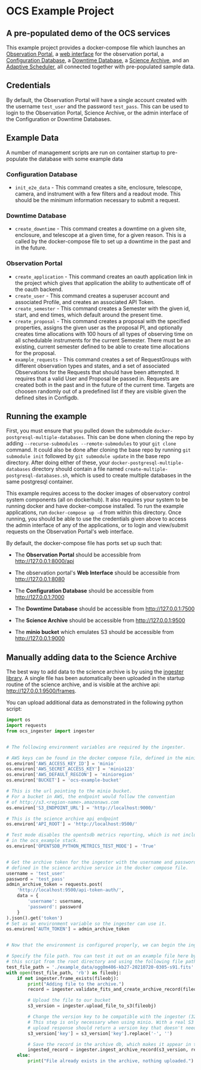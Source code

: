 # OCS Example Project

## A pre-populated demo of the OCS services

This example project provides a docker-compose file which launches 
an [Observation Portal](https://github.com/observatorycontrolsystem/observation-portal), 
a [web interface](https://github.com/observatorycontrolsystem/ocs-example-frontend) for the observation portal, 
a [Configuration Database](https://github.com/observatorycontrolsystem/configdb), 
a [Downtime Database](https://github.com/observatorycontrolsystem/downtime), 
a [Science Archive](https://github.com/observatorycontrolsystem/science-archive), 
and an [Adaptive Scheduler](https://github.com/observatorycontrolsystem/adaptive_scheduler), 
all connected together with pre-populated sample data.

## Credentials

By default, the Observation Portal will have a single account created with the username `test_user` and the password `test_pass`. This can be used to login to the Observation Portal, Science Archive, or the admin interface of the Configuration or Downtime Databases.

## Example Data

A number of management scripts are run on container startup to pre-populate the database with some example data

### Configuration Database

* `init_e2e_data` - This command creates a site, enclosure, telescope, camera, and instrument with a few filters and a readout mode. This should be the minimum information necessary to submit a request.

### Downtime Database

* `create_downtime` - This command creates a downtime on a given site, enclosure, and telescope at a given time, for a given reason. This is a called by the docker-compose file to set up a downtime in the past and in the future.

### Observation Portal

* `create_application` - This command creates an oauth application link in the project which gives that application the ability to authenticate off of the oauth backend.
* `create_user` - This command creates a superuser account and associated Profile, and creates an associated API Token.
* `create_semester` - This command creates a Semester with the given id, start, and end times, which default around the present time.
* `create_proposal` - This command creates a proposal with the specified properties, assigns the given user as the proposal PI, and optionally creates time allocations with 100 hours of all types of observing time on all schedulable instruments for the current Semester. There must be an existing, current semester defined to be able to create time allocations for the proposal.
* `example_requests` - This command creates a set of RequestGroups with different observation types and states, and a set of associated Observations for the Requests that should have been attempted. It requires that a valid User and Proposal be passed in. Requests are created both in the past and in the future of the current time. Targets are choosen randomly out of a predefined list if they are visible given the defined sites in Configdb.

## Running the example

First, you must ensure that you pulled down the submodule `docker-postgresql-multiple-databases`. This can be done when cloning the repo by adding `--recurse-submodules --remote-submodules` to your `git clone` command. It could also be done after cloning the base repo by running `git submodule init` followed by `git submodule update` in the base repo directory. After doing either of these, your `docker-postgresql-multiple-databases` directory should contain a file named `create-multiple-postgresql-databases.sh`, which is used to create multiple databases in the same postgresql container.

This example requires access to the docker images of observatory control system components (all on dockerhub). It also requires your system to be running docker and have docker-compose installed. To run the example applications, run
`docker-compose up -d` from within this directory. Once running, you should be able to use the credentials given above to access the admin interface of any of the applications, or to login and view/submit requests on the Observation Portal's web interface.

By default, the docker-compose file has ports set up such that:

* The **Observation Portal** should be accessible from <http://127.0.0.1:8000/api>

* The observation portal's **Web Interface** should be accessible from <http://127.0.0.1:8080>

* The **Configuration Database** should be accessible from <http://127.0.0.1:7000>

* The **Downtime Database** should be accessible from <http://127.0.0.1:7500>

* The **Science Archive** should be accessible from <http://127.0.0.1:9500>

* The **minio bucket** which emulates S3 should be accessible from <http://127.0.0.1:9000>

## Manually adding data to the Science Archive

The best way to add data to the science archive is by using the [ingester library](https://github.com/observatorycontrolsystem/ocs_ingester).
A single file has been automatically been uploaded in the startup routine of the science archive, and is visible at the archive api: <http://127.0.0.1:9500/frames>.

You can upload additional data as demonstrated in the following python script:

```python
import os
import requests
from ocs_ingester import ingester


# The following environment variables are required by the ingester.

# AWS keys can be found in the docker compose file, defined in the minio instances.
os.environ['AWS_ACCESS_KEY_ID'] = 'minio'
os.environ['AWS_SECRET_ACCESS_KEY'] = 'minio123'
os.environ['AWS_DEFAULT_REGION'] = 'minioregion'
os.environ['BUCKET'] = 'ocs-example-bucket'

# This is the url pointing to the minio bucket. 
# For a bucket in AWS, the endpoint would follow the convention 
# of http://s3.<region-name>.amazonaws.com
os.environ['S3_ENDPOINT_URL'] = 'http://localhost:9000/'

# This is the science archive api endpoint
os.environ['API_ROOT'] = 'http://localhost:9500/'

# Test mode disables the opentsdb metrics reporting, which is not included 
# in the ocs_example stack.
os.environ['OPENTSDB_PYTHON_METRICS_TEST_MODE'] = 'True'


# Get the archive token for the ingester with the username and password 
# defined in the science archive service in the docker compose file. 
username = 'test_user'
password = 'test_pass'
admin_archive_token = requests.post(
    'http://localhost:9500/api-token-auth/',
    data = {
        'username': username,
        'password': password
    }
).json().get('token')
# Set as an environment variable so the ingester can use it.
os.environ['AUTH_TOKEN'] = admin_archive_token


# Now that the environment is configured properly, we can begin the ingesting routine.

# Specify the file path. You can test it out on an example file here by running 
# this script from the root directory and using the following file path:
test_file_path = './example_data/ogg0m406-kb27-20210720-0305-s91.fits'
with open(test_file_path, 'rb') as fileobj:
    if not ingester.frame_exists(fileobj):
        print("Adding file to the archive.")
        record = ingester.validate_fits_and_create_archive_record(fileobj)

        # Upload the file to our bucket
        s3_version = ingester.upload_file_to_s3(fileobj)

        # Change the version key to be compatible with the ingester (32 char max)
        # This step is only necessary when using minio. With a real S3 bucket, the 
        # upload response should return a version key that doesn't need to be modified. 
        s3_version['key'] = s3_version['key'].replace('-', '')

        # Save the record in the archive db, which makes it appear in the archive api
        ingested_record = ingester.ingest_archive_record(s3_version, record)
    else:
        print("File already exists in the archive, nothing uploaded.")
```
